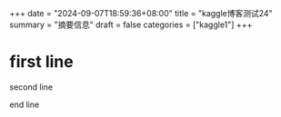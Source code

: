 +++
date = "2024-09-07T18:59:36+08:00"
title = "kaggle博客测试24"
summary = "摘要信息"
draft = false
categories = ["kaggle1"]
+++

# first line

second line

end line


